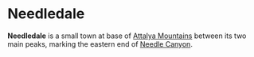 # Needledale

**Needledale** is a small town at base of [Attalya Mountains](../../../geography/continents/esterfell/lenya/attalya-mountains) between its two main peaks, marking the eastern end of [Needle Canyon](../../../geography/continents/esterfell/lenya/needle-canyon).
